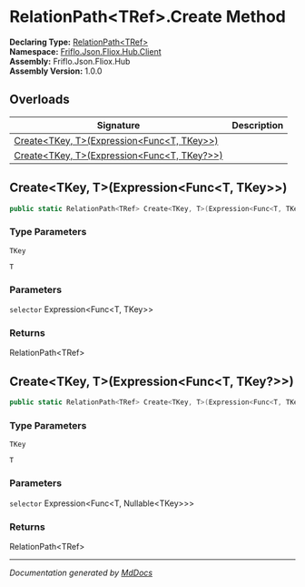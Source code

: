 ﻿<!--  
  <auto-generated>   
    The contents of this file were generated by a tool.  
    Changes to this file may be list if the file is regenerated  
  </auto-generated>   
-->

# RelationPath\<TRef\>.Create Method

**Declaring Type:** [RelationPath\<TRef\>](../index.md)  
**Namespace:** [Friflo.Json.Fliox.Hub.Client](../../index.md)  
**Assembly:** Friflo.Json.Fliox.Hub  
**Assembly Version:** 1.0.0

## Overloads

| Signature                                                                              | Description |
| -------------------------------------------------------------------------------------- | ----------- |
| [Create\<TKey, T\>(Expression\<Func\<T, TKey\>\>)](#createtkey-texpressionfunct-tkey)  |             |
| [Create\<TKey, T\>(Expression\<Func\<T, TKey?\>\>)](#createtkey-texpressionfunct-tkey) |             |

## Create\<TKey, T\>(Expression\<Func\<T, TKey\>\>)

```csharp
public static RelationPath<TRef> Create<TKey, T>(Expression<Func<T, TKey>> selector);
```

### Type Parameters

`TKey`

`T`

### Parameters

`selector`  Expression\<Func\<T, TKey\>\>

### Returns

RelationPath\<TRef\>

## Create\<TKey, T\>(Expression\<Func\<T, TKey?\>\>)

```csharp
public static RelationPath<TRef> Create<TKey, T>(Expression<Func<T, TKey?>> selector);
```

### Type Parameters

`TKey`

`T`

### Parameters

`selector`  Expression\<Func\<T, Nullable\<TKey\>\>\>

### Returns

RelationPath\<TRef\>

___

*Documentation generated by [MdDocs](https://github.com/ap0llo/mddocs)*
